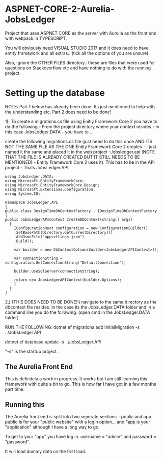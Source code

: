 # ASPNET-CORE-2-Aurelia-JobsLedger
Project that uses ASPNET CORE as the server with Aurelia as the front end with webpack in TYPESCRIPT.


You will obviously need VISUAL STUDIO 2017 and it does need to have entity framework and all extras.. (tick all the options of you are unsure)


Also, ignore the OTHER FILES directory.. these are files that were used for questions on Stackoverflow etc and have nothing to do with the running project.


<h1>Setting up the database</h1>
NOTE: Part 1 below has already been done. Its just mentioned to help with the understanding etc. Part 2 does need to be done!


1). To create a migrations.cs file using Enitiy Framework Core 2 you have to do the following - From the project directory where your context resides - in this case JobsLedger.DATA - you have to....


create the following migrations.cs file (just need to do this once AND ITS NOT THE SAME FILE AS THE ONE Entity Framework Core 2 creates - I just named it the same and placed it in the web project -Jobsledger.api (NOTE THAT THE FILE IS ALREADY CREATED BUT IT STILL NEEDS TO BE MENTIONED) - Entity Framework Core 2 uses it). This has to be in the API project - Thats JobsLedger.API


    using JobsLedger.DATA;
    using Microsoft.EntityFrameworkCore;
    using Microsoft.EntityFrameworkCore.Design;
    using Microsoft.Extensions.Configuration;
    using System.IO;

    namespace JobsLedger.API
    {
    public class DesignTimeDbContextFactory : IDesignTimeDbContextFactory
    {
    public JobsLedgerAPIContext CreateDbContext(string[] args)
      {
        IConfigurationRoot configuration = new ConfigurationBuilder()
        .SetBasePath(Directory.GetCurrentDirectory())
        .AddJsonFile("appsettings.json")
        .Build();

        var builder = new DbContextOptionsBuilder<JobsLedgerAPIContext>();

        var connectionString = configuration.GetConnectionString("DefaultConnection");

        builder.UseSqlServer(connectionString);

        return new JobsLedgerAPIContext(builder.Options);
        }
      }
    }

2.) (THIS DOES NEED TO BE DONE!!)
navigate to the same directory as the dbcontext file resides. In the case its the JobsLedger.DATA folder and in a command line you do the following. (open cmd in the JobsLedger.DATA folder)

 RUN THE FOLLOWING: 
dotnet ef migrations add InitialMigration -s ../JobsLedger.API


dotnet ef database update -s ../JobsLedger.API


"-s" is the startup project.

<h2>The Aurelia Front End</h2>
This is definitely a work in progress. It works but I am still learning this framework with quite a bit to go. This is how far I have got in a few months part time.

<h2>Running this</h2>
The Aurelia front end is split into two seperate sections - public and app. public is for your "public website" with a login option... and "app is your "application" although I have a long way to go.


To get to your "app" you have log in. username = "admin" and password = "password". 


It will load dummy data on the first load.
